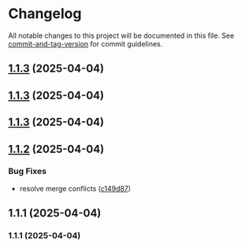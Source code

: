 # Changelog

All notable changes to this project will be documented in this file. See [commit-and-tag-version](https://github.com/absolute-version/commit-and-tag-version) for commit guidelines.

## [1.1.3](https://github.com/sesamyab/wordpress-sesamy-2/compare/v1.1.2...v1.1.3) (2025-04-04)

## [1.1.3](https://github.com/sesamyab/wordpress-sesamy-2/compare/v1.1.2...v1.1.3) (2025-04-04)

## [1.1.3](https://github.com/sesamyab/wordpress-sesamy-2/compare/v1.1.2...v1.1.3) (2025-04-04)

## [1.1.2](https://github.com/sesamyab/wordpress-sesamy-2/compare/v1.2.1...v1.1.2) (2025-04-04)


### Bug Fixes

* resolve merge conflicts ([c149d87](https://github.com/sesamyab/wordpress-sesamy-2/commit/c149d872272d1125265dafb8173ecdad300f4e68))

## 1.1.1 (2025-04-04)

### 1.1.1 (2025-04-04)
